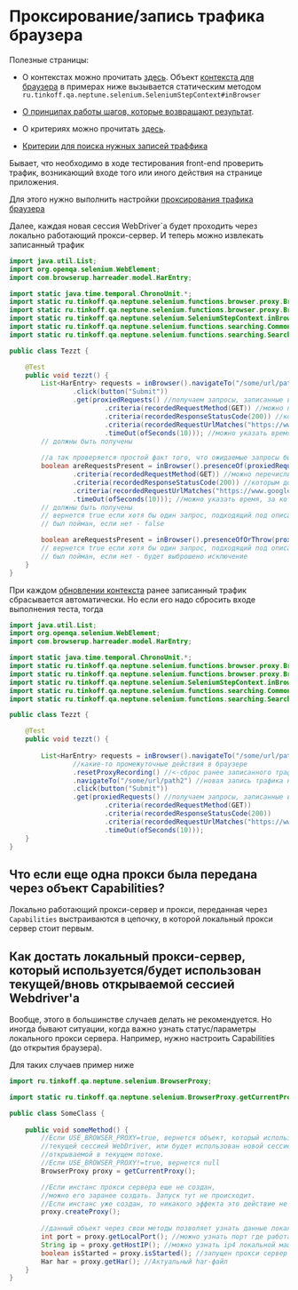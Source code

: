 # Проксирование/запись трафика браузера

Полезные страницы:

- О контекстах можно прочитать [здесь](./../../../core.api/doc/rus/STEPS.MD#Контекст). 
  Объект [контекста для браузера](https://tinkoffcreditsystems.github.io/neptune/selenium/ru/tinkoff/qa/neptune/selenium/SeleniumStepContext.html)
  в примерах ниже вызывается статическим методом `ru.tinkoff.qa.neptune.selenium.SeleniumStepContext#inBrowser`

- [О принципах работы шагов, которые возвращают результат](./../../../core.api/doc/rus/STEPS.MD#Шаги-которые-возвращают-результат).

- О критериях можно прочитать [здесь](./../../../core.api/doc/rus/STEPS.MD#Критерии).  

- [Критерии для поиска нужных записей траффика](https://tinkoffcreditsystems.github.io/neptune/selenium/ru/tinkoff/qa/neptune/selenium/functions/browser/proxy/BrowserProxyCriteria.html)

Бывает, что необходимо в ходе тестирования front-end проверить трафик, возникающий входе того или иного действия на странице 
приложения. 

Для этого нужно выполнить настройки [проксирования трафика браузера](./SETTINGS.MD#Проксирование-трафика-браузера)

Далее, каждая новая сессия WebDriver`a будет проходить через локально работающий прокси-сервер. И теперь можно извлекать записанный 
трафик

```java
import java.util.List;
import org.openqa.selenium.WebElement;
import com.browserup.harreader.model.HarEntry;

import static java.time.temporal.ChronoUnit.*;
import static ru.tinkoff.qa.neptune.selenium.functions.browser.proxy.BrowserProxyGetStepSupplier.*;
import static ru.tinkoff.qa.neptune.selenium.functions.browser.proxy.BrowserProxyCriteria.*;
import static ru.tinkoff.qa.neptune.selenium.SeleniumStepContext.inBrowser;
import static ru.tinkoff.qa.neptune.selenium.functions.searching.CommonElementCriteria.*;
import static ru.tinkoff.qa.neptune.selenium.functions.searching.SearchSupplier.*;

public class Tezzt {

    @Test
    public void tezzt() {
        List<HarEntry> requests = inBrowser().navigateTo("/some/url/path")
                .click(button("Submit"))
                .get(proxiedRequests() //получаем запросы, записанные входе действий выше
                        .criteria(recordedRequestMethod(GET)) //можно перечислить критерии,
                        .criteria(recordedResponseStatusCode(200)) //которым должны соответствовать извлекаемые 
                        .criteria(recordedRequestUrlMatches("https://www.google.com")) //запросы
                        .timeOut(ofSeconds(10))); //можно указать время, за которое желаемые запросы 
        // должны быть получены
        
        //а так проверяется простой факт того, что ожидаемые запросы были отправлены/ответы получены
        boolean areRequestsPresent = inBrowser().presenceOf(proxiedRequests()
                .criteria(recordedRequestMethod(GET)) //можно перечислить критерии,
                .criteria(recordedResponseStatusCode(200)) //которым должны соответствовать извлекаемые 
                .criteria(recordedRequestUrlMatches("https://www.google.com")) //запросы
                .timeOut(ofSeconds(10))); //можно указать время, за которое желаемые запросы
        // должны быть получены
        // вернется true если хотя бы один запрос, подходящий под описание выше, 
        // был пойман, если нет - false

        boolean areRequestsPresent = inBrowser().presenceOfOrThrow(proxiedRequests());
        // вернется true если хотя бы один запрос, подходящий под описание выше, 
        // был пойман, если нет - будет выброшено исключение
    }
}
```

При каждом [обновлении контекста](./../../../core.api/doc/rus/REFRESHING_STOPPING.MD#Обновление) ранее записанный трафик 
сбрасывается автоматически. Но если его надо сбросить входе выполнения теста, тогда

```java
import java.util.List;
import org.openqa.selenium.WebElement;
import com.browserup.harreader.model.HarEntry;

import static java.time.temporal.ChronoUnit.*;
import static ru.tinkoff.qa.neptune.selenium.functions.browser.proxy.BrowserProxyGetStepSupplier.*;
import static ru.tinkoff.qa.neptune.selenium.functions.browser.proxy.BrowserProxyCriteria.*;
import static ru.tinkoff.qa.neptune.selenium.SeleniumStepContext.inBrowser;
import static ru.tinkoff.qa.neptune.selenium.functions.searching.CommonElementCriteria.*;
import static ru.tinkoff.qa.neptune.selenium.functions.searching.SearchSupplier.*;

public class Tezzt {

    @Test
    public void tezzt() {       
        
        List<HarEntry> requests = inBrowser().navigateTo("/some/url/path")
                //какие-то промежуточные действия в браузере
                .resetProxyRecording() //<-сброс ранее записанного трафика
                .navigateTo("/some/url/path2") //новая запись трафика начинается тут
                .click(button("Submit"))
                .get(proxiedRequests() //получаем запросы, записанные входе действий выше
                        .criteria(recordedRequestMethod(GET)) 
                        .criteria(recordedResponseStatusCode(200))  
                        .criteria(recordedRequestUrlMatches("https://www.google.com")) 
                        .timeOut(ofSeconds(10)));
    }
}
```

## Что если еще одна прокси была передана через объект Capabilities?

Локально работающий прокси-сервер и прокси, переданная через `Capabilities` выстраиваются в цепочку, в которой локальный
прокси сервер стоит первым.

## Как достать локальный прокси-сервер, который используется/будет использован текущей/вновь открываемой сессией Webdriver'а

Вообще, этого в большинстве случаев делать не рекомендуется. Но иногда бывают ситуации, когда важно узнать
статус/параметры локального прокси сервера. Например, нужно настроить Capabilities (до открытия браузера).

Для таких случаев пример ниже

```java
import ru.tinkoff.qa.neptune.selenium.BrowserProxy;

import static ru.tinkoff.qa.neptune.selenium.BrowserProxy.getCurrentProxy;

public class SomeClass {
    
    public void someMethod() {
        //Если USE_BROWSER_PROXY=true, вернется объект, который используется
        //текущей сессией WebDriver, или будет использован новой сессией WebDriver,
        //открываемой в текущем потоке.
        //Если USE_BROWSER_PROXY!=true, вернется null
        BrowserProxy proxy = getCurrentProxy();

        //Если инстанс прокси сервера еще не создан,
        //можно его заранее создать. Запуск тут не происходит.
        //Если инстанс уже создан, то никакого эффекта это действие не имеет
        proxy.createProxy();
        
        //данный объект через свои методы позволяет узнать данные локального прокси-сервера 
        int port = proxy.getLocalPort(); //можно узнать порт где работает/будет работать сервер
        String ip = proxy.getHostIP(); //можно узнать ip4 локальной машины, на localhost
        boolean isStarted = proxy.isStarted(); //запущен прокси сервер или нет
        Har har = proxy.getHar(); //Актуальный har-файл
    }
}
```


